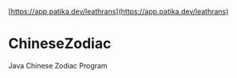 [https://app.patika.dev/leathrans](https://app.patika.dev/leathrans)

# ChineseZodiac
Java Chinese Zodiac Program

